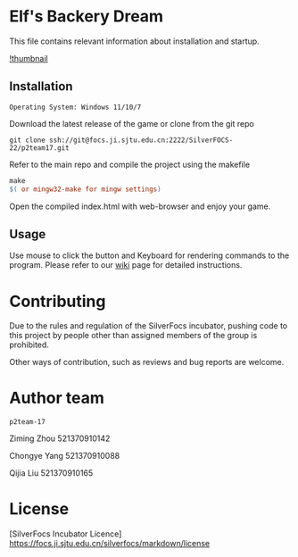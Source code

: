# Elf's Backery Dream

This file contains relevant information about installation and startup.

[!thumbnail](https://github.com/ziming-zh/Elm-s-Bakery/blob/main/doc/thumbnail.jpg)

## Installation
	Operating System: Windows 11/10/7

Download the latest release of the game or clone from the git repo

```git
git clone ssh://git@focs.ji.sjtu.edu.cn:2222/SilverFOCS-22/p2team17.git
```

Refer to the main repo and compile the project using the makefile

```makefile
make 
$( or mingw32-make for mingw settings)
```

Open the compiled index.html with web-browser and enjoy your game.

## Usage

Use mouse to click the button and Keyboard for rendering commands to the program. Please refer to our [wiki](https://github.com/ziming-zh/Elm-s-Bakery/wiki) page for detailed instructions.

# Contributing

Due to the rules and regulation of the SilverFocs incubator, pushing code to this project by people other than assigned members of the group is prohibited. 

Other ways of contribution, such as reviews and bug reports are welcome.

# Author team 
	p2team-17
Ziming Zhou 521370910142

Chongye Yang 521370910088

Qijia Liu 521370910165

# License 
[SilverFocs Incubator Licence] https://focs.ji.sjtu.edu.cn/silverfocs/markdown/license

